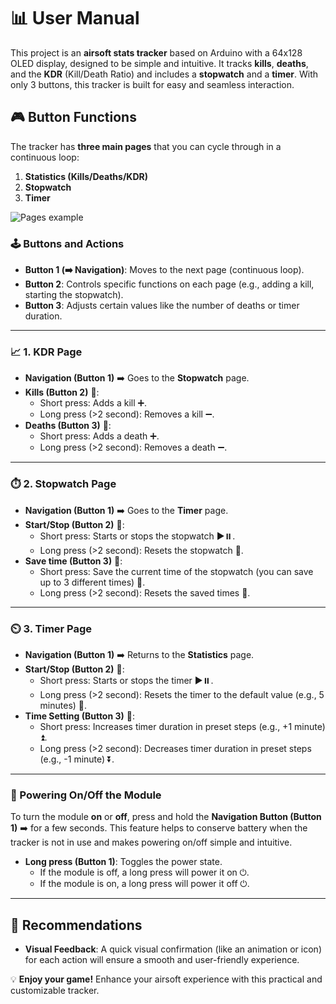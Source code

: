 # 📊 User Manual

This project is an **airsoft stats tracker** based on Arduino with a 64x128 OLED display, designed to be simple and intuitive. It tracks **kills**, **deaths**, and the **KDR** (Kill/Death Ratio) and includes a **stopwatch** and a **timer**. With only 3 buttons, this tracker is built for easy and seamless interaction.

## 🎮 Button Functions

The tracker has **three main pages** that you can cycle through in a continuous loop:

1. **Statistics (Kills/Deaths/KDR)**
2. **Stopwatch**
3. **Timer**

![Pages example](https://i.ytimg.com/vi/dk-01OpKYuQ/hq720.jpg?sqp=-oaymwEhCK4FEIIDSFryq4qpAxMIARUAAAAAGAElAADIQj0AgKJD&rs=AOn4CLCKh1FXLM-NTzz4vSwquX2k6hsTWQ)

### 🕹️ Buttons and Actions

- **Button 1 (➡️ Navigation)**: Moves to the next page (continuous loop).
- **Button 2**: Controls specific functions on each page (e.g., adding a kill, starting the stopwatch).
- **Button 3**: Adjusts certain values like the number of deaths or timer duration.

---

### 📈 1. KDR Page

- **Navigation (Button 1)** ➡️ Goes to the **Stopwatch** page.
- **Kills (Button 2)** 🎯:
  - Short press: Adds a kill ➕.
  - Long press (>2 second): Removes a kill ➖.
- **Deaths (Button 3)** 🎯:
  - Short press: Adds a death ➕.
  - Long press (>2 second): Removes a death ➖.

---

### ⏱️ 2. Stopwatch Page

- **Navigation (Button 1)** ➡️ Goes to the **Timer** page.
- **Start/Stop (Button 2)** 🎯:
  - Short press: Starts or stops the stopwatch ▶️⏸️.
  - Long press (>2 second): Resets the stopwatch 🔄.
- **Save time (Button 3)** 🎯:
  - Short press: Save the current time of the stopwatch (you can save up to 3 different times) 💾.
  - Long press (>2 second): Resets the saved times 🔄.

---

### ⏲️ 3. Timer Page

- **Navigation (Button 1)** ➡️ Returns to the **Statistics** page.
- **Start/Stop (Button 2)** 🎯:
  - Short press: Starts or stops the timer ▶️⏸️.
  - Long press (>2 second): Resets the timer to the default value (e.g., 5 minutes) 🔄.
- **Time Setting (Button 3)** 🎯:
  - Short press: Increases timer duration in preset steps (e.g., +1 minute) ⏫.
  - Long press (>2 second): Decreases timer duration in preset steps (e.g., -1 minute) ⏬.

---

### 🔌 Powering On/Off the Module

To turn the module **on** or **off**, press and hold the **Navigation Button (Button 1)** ➡️ for a few seconds. This feature helps to conserve battery when the tracker is not in use and makes powering on/off simple and intuitive.

- **Long press (Button 1)**: Toggles the power state.
  - If the module is off, a long press will power it on ⏻.
  - If the module is on, a long press will power it off ⏻.
    
---

## 🚀 Recommendations

- **Visual Feedback**: A quick visual confirmation (like an animation or icon) for each action will ensure a smooth and user-friendly experience.
  
💡 **Enjoy your game!** Enhance your airsoft experience with this practical and customizable tracker.
